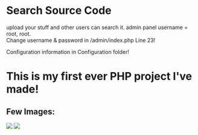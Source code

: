 <h1> Search Source Code </h1>

<p> upload your stuff and other users can search it. admin panel username = root, root. <br>
  Change username & password in /admin/index.php Line 23!
  
  Configuration information in <span>Configuration</span> folder! </p>

<h1> This is my first ever PHP project I've made! </h1>

<h2> Few Images: </h2>

<img src="https://media.discordapp.net/attachments/1042476201823961241/1054849563527237692/image.png">
<img src="https://media.discordapp.net/attachments/1042476201823961241/1054849705215012994/image.png">
